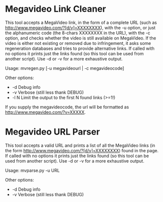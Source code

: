 # Megavideo Link Cleaner

This tool accepts a MegaVideo link, in the form of a complete URL
(such as http://www.megavideo.com/?[d/v]=XXXXXXXX), with the -u option,
or just the alphanumeric code (the 8-chars XXXXXXXX in the URL), with the
-c option, and checks whether the video is still available on MegaVideo.
If the video is either not existing or removed due to infringement, it
asks some regeneration databases and tries to provide alternative links.
If called with no options it prints just the links found (so this tool
can be used from another script). Use -d or -v for a more exhaustive
output.

Usage: mvregen.py [-u megavideourl | -c megavideocode]

Other options:

* -d	Debug info
* -v	Verbose (still less thank DEBUG)
* -l N	Limit the output to the first N found links (>=1!)

If you supply the megavideocode, the url will be formatted
as http://www.megavideo.com/?v=XXXXX.

# Megavideo URL Parser

This tool accepts a valid URL and prints a list of all the MegaVideo
links (in the form http://www.megavideo.com/?[d/v]=XXXXXXXX) found in
the page. If called with no options it prints just the links found
(so this tool can be used from another script). Use -d or -v for a more
exhaustive output.

Usage: mvparse.py -u URL

Other options:

* -d	Debug info
* -v	Verbose (still less thank DEBUG)
